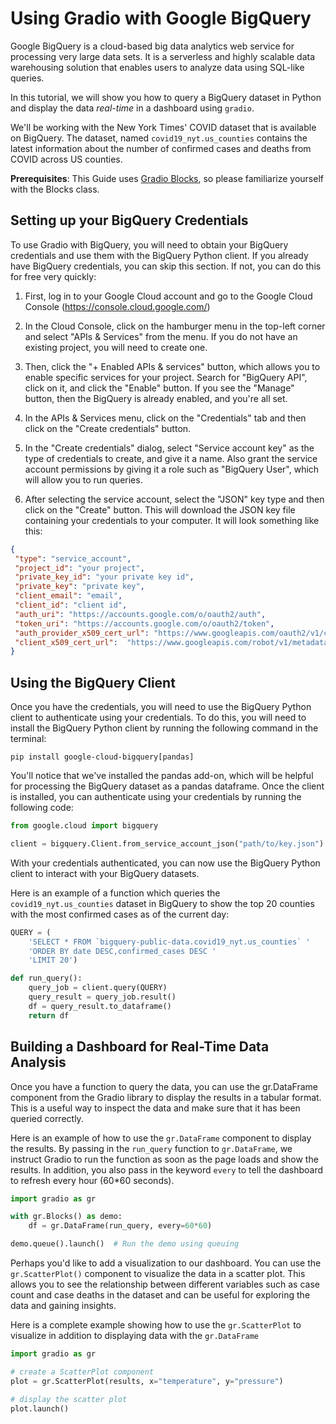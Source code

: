 # Using Gradio with Google BigQuery

Google BigQuery is a cloud-based big data analytics web service for processing very large data sets. It is a serverless and highly scalable data warehousing solution that enables users to analyze data using SQL-like queries.

In this tutorial, we will show you how to query a BigQuery dataset in Python and display the data *real-time* in a  dashboard using `gradio`. 

We'll be working with the New York Times' COVID dataset that is available on BigQuery. The dataset, named `covid19_nyt.us_counties` contains the latest information about the number of confirmed cases and deaths from COVID across US counties. 

**Prerequisites**: This Guide uses [Gradio Blocks](../01_getting_started/01_quickstart.md#blocks-more-flexibility-and-control), so please familiarize yourself with the Blocks class. 

## Setting up your BigQuery Credentials

To use Gradio with BigQuery, you will need to obtain your BigQuery credentials and use them with the BigQuery Python client. If you already have BigQuery credentials, you can skip this section. If not, you can do this for free very quickly:

1. First, log in to your Google Cloud account and go to the Google Cloud Console (https://console.cloud.google.com/)

1. In the Cloud Console, click on the hamburger menu in the top-left corner and select "APIs & Services" from the menu. If you do not have an existing project, you will need to create one.

1. Then, click the "+ Enabled APIs & services" button, which allows you to enable specific services for your project. Search for "BigQuery API", click on it, and click the "Enable" button. If you see the "Manage" button, then the BigQuery is already enabled, and you're all set. 

1. In the APIs & Services menu, click on the "Credentials" tab and then click on the "Create credentials" button.

1. In the "Create credentials" dialog, select "Service account key" as the type of credentials to create, and give it a name. Also grant the service account permissions by giving it a role such as "BigQuery User", which will allow you to run queries.

1. After selecting the service account, select the "JSON" key type and then click on the "Create" button. This will download the JSON key file containing your credentials to your computer. It will look something like this:

```json
{
 "type": "service_account",
 "project_id": "your project",
 "private_key_id": "your private key id",
 "private_key": "private key",
 "client_email": "email",
 "client_id": "client id",
 "auth_uri": "https://accounts.google.com/o/oauth2/auth",
 "token_uri": "https://accounts.google.com/o/oauth2/token",
 "auth_provider_x509_cert_url": "https://www.googleapis.com/oauth2/v1/certs",
 "client_x509_cert_url":  "https://www.googleapis.com/robot/v1/metadata/x509/email_id"
}
```

## Using the BigQuery Client

Once you have the credentials, you will need to use the BigQuery Python client to authenticate using your credentials. To do this, you will need to install the BigQuery Python client by running the following command in the terminal:

```
pip install google-cloud-bigquery[pandas]
```

You'll notice that we've installed the pandas add-on, which will be helpful for processing the BigQuery dataset as a pandas dataframe. Once the client is installed, you can authenticate using your credentials by running the following code:

```py
from google.cloud import bigquery

client = bigquery.Client.from_service_account_json("path/to/key.json")
```

With your credentials authenticated, you can now use the BigQuery Python client to interact with your BigQuery datasets. 

Here is an example of a function which queries the `covid19_nyt.us_counties` dataset in BigQuery to show the top 20 counties with the most confirmed cases as of the current day:

```py
QUERY = (
    'SELECT * FROM `bigquery-public-data.covid19_nyt.us_counties` ' 
    'ORDER BY date DESC,confirmed_cases DESC '
    'LIMIT 20')

def run_query():
    query_job = client.query(QUERY)  
    query_result = query_job.result()  
    df = query_result.to_dataframe()   
    return df
```

## Building a Dashboard for Real-Time Data Analysis

Once you have a function to query the data, you can use the gr.DataFrame component from the Gradio library to display the results in a tabular format. This is a useful way to inspect the data and make sure that it has been queried correctly.

Here is an example of how to use the `gr.DataFrame` component to display the results. By passing in the `run_query` function to `gr.DataFrame`, we instruct Gradio to run the function as soon as the page loads and show the results. In addition, you also pass in the keyword `every` to tell the dashboard to refresh every hour (60*60 seconds).

```py
import gradio as gr

with gr.Blocks() as demo:
    df = gr.DataFrame(run_query, every=60*60)

demo.queue().launch()  # Run the demo using queuing
```

Perhaps you'd like to add a visualization to our dashboard. You can use the `gr.ScatterPlot()` component to visualize the data in a scatter plot. This allows you to see the relationship between different variables such as case count and case deaths in the dataset and can be useful for exploring the data and gaining insights.

Here is a complete example showing how to use the `gr.ScatterPlot` to visualize in addition to displaying data with the `gr.DataFrame`

```py
import gradio as gr

# create a ScatterPlot component
plot = gr.ScatterPlot(results, x="temperature", y="pressure")

# display the scatter plot
plot.launch()
```